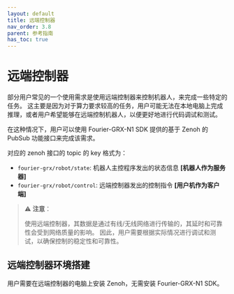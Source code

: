 ```yaml
---
layout: default
title: 远端控制器
nav_order: 3.8
parent: 参考指南
has_toc: true
---
```


# 远端控制器

部分用户常见的一个使用需求是使用远端控制器来控制机器人，来完成一些特定的任务。
这主要是因为对于算力要求较高的任务，用户可能无法在本地电脑上完成推理，或者用户希望能够在远端控制机器人，以便更好地进行代码调试和测试。

在这种情况下，用户可以使用 Fourier-GRX-N1 SDK 提供的基于 Zenoh 的 PubSub 功能接口来完成该需求。

对应的 zenoh 接口的 topic 的 key 格式为：

- `fourier-grx/robot/state`: 机器人主控程序发出的状态信息 **[机器人作为服务器]**
- `fourier-grx/robot/control`: 远端控制器发出的控制指令 **[用户机作为客户端]**

> ⚠️ **注意**：
> 
> 使用远端控制器，其数据是通过有线/无线网络进行传输的，其延时和可靠性会受到网络质量的影响。
> 因此，用户需要根据实际情况进行调试和测试，以确保控制的稳定性和可靠性。

## 远端控制器环境搭建

用户需要在远端控制器的电脑上安装 Zenoh，无需安装 Fourier-GRX-N1 SDK。
